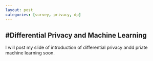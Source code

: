 ```yaml
---
layout: post
categories: [survey, privacy, dp]
---
```


#Differential Privacy and Machine Learning
---

I will post my slide of introduction of differential privacy andd priate machine learning soon.